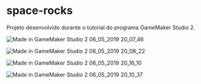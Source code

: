 # space-rocks
Projeto desenvolvido durante o tutorial do programa GameMaker Studio 2.

![Made in GameMaker Studio 2 06_05_2019 20_07_46](https://user-images.githubusercontent.com/34426848/57260707-353bbe80-703b-11e9-8af7-a92a05fca6d0.png)

![Made in GameMaker Studio 2 06_05_2019 20_08_22](https://user-images.githubusercontent.com/34426848/57260735-4d134280-703b-11e9-8c0d-2d3e383189bb.png)

![Made in GameMaker Studio 2 06_05_2019 20_16_10](https://user-images.githubusercontent.com/34426848/57260898-fe19dd00-703b-11e9-8228-548fc8a95830.png)

![Made in GameMaker Studio 2 06_05_2019 20_10_37](https://user-images.githubusercontent.com/34426848/57260753-61573f80-703b-11e9-9157-7033f7ce91fc.png)
